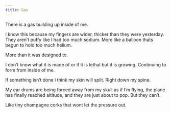 ```yaml
---
title: Gas
---
```

There is a gas building up inside of me.

I know this because my fingers are wider, thicker than they were yesterday. They aren’t puffy like I had too much sodium. More like a balloon thats begun to hold too much helium.

More than it was designed to.

I don’t know what it is made of or if it is lethal but it is growing. Continuing to form from inside of me.

If something isn’t done i think my skin will split. Right down my spine.

My ear drums are being forced away from my skull as if I’m flying, the plane has finally reached altitude, and they are just about to pop. But they can’t.

Like tiny champagne corks that wont let the pressure out.